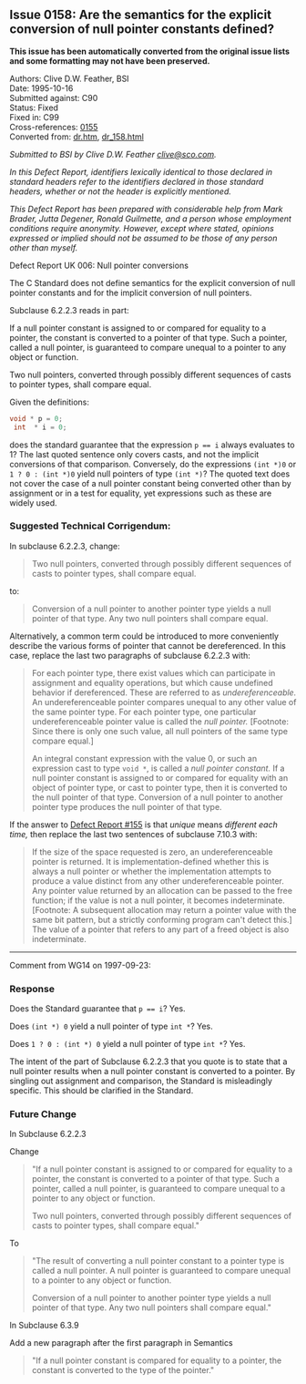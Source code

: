 ## Issue 0158: Are the semantics for the explicit conversion of null pointer constants defined?

**This issue has been automatically converted from the original issue lists and some formatting may not have been preserved.**

Authors: Clive D.W. Feather, BSI  
Date: 1995-10-16  
Submitted against: C90  
Status: Fixed  
Fixed in: C99  
Cross-references: [0155](../c90/issue0155.md)  
Converted from: [dr.htm](https://www.open-std.org/jtc1/sc22/wg14/www/docs/dr.htm), [dr_158.html](https://www.open-std.org/jtc1/sc22/wg14/www/docs/dr_158.html)

*Submitted to BSI by Clive D.W. Feather clive@sco.com.*

*In this Defect Report, identifiers lexically identical to those declared in
standard headers refer to the identifiers declared in those standard headers,
whether or not the header is explicitly mentioned.*

*This Defect Report has been prepared with considerable help from Mark Brader,
Jutta Degener, Ronald Guilmette, and a person whose employment conditions
require anonymity. However, except where stated, opinions expressed or implied
should not be assumed to be those of any person other than myself.*

Defect Report UK 006: Null pointer conversions

The C Standard does not define semantics for the explicit conversion of null
pointer constants and for the implicit conversion of null pointers.

Subclause 6.2.2.3 reads in part:

If a null pointer constant is assigned to or compared for equality to a pointer,
the constant is converted to a pointer of that type. Such a pointer, called a
null pointer, is guaranteed to compare unequal to a pointer to any object or
function.

Two null pointers, converted through possibly different sequences of casts to
pointer types, shall compare equal.

Given the definitions:

```c
void * p = 0;
 int  * i = 0;
```

does the standard guarantee that the expression `p == i` always evaluates to 1?
The last quoted sentence only covers casts, and not the implicit conversions of
that comparison. Conversely, do the expressions `(int *)0` or `1 ? 0 : (int *)0`
yield null pointers of type `(int *)`? The quoted text does not cover the case
of a null pointer constant being converted other than by assignment or in a test
for equality, yet expressions such as these are widely used.

### Suggested Technical Corrigendum:

In subclause 6.2.2.3, change:

> Two null pointers, converted through possibly different sequences of casts to
> pointer types, shall compare equal.

to:

> Conversion of a null pointer to another pointer type yields a null pointer of
> that type. Any two null pointers shall compare equal.

Alternatively, a common term could be introduced to more conveniently describe
the various forms of pointer that cannot be dereferenced. In this case, replace
the last two paragraphs of subclause 6.2.2.3 with:

> For each pointer type, there exist values which can participate in assignment
> and equality operations, but which cause undefined behavior if dereferenced.
> These are referred to as *undereferenceable.* An undereferenceable pointer
> compares unequal to any other value of the same pointer type. For each pointer
> type, one particular undereferenceable pointer value is called the *null
> pointer.* \[Footnote: Since there is only one such value, all null pointers of
> the same type compare equal.\]
>
> An integral constant expression with the value 0, or such an expression cast to
> type `void *`, is called a *null pointer constant.* If a null pointer constant
> is assigned to or compared for equality with an object of pointer type, or cast
> to pointer type, then it is converted to the null pointer of that type.
> Conversion of a null pointer to another pointer type produces the null pointer
> of that type.

If the answer to [Defect Report #155](../c90/issue0155.md) is that *unique* means
*different each time,* then replace the last two sentences of subclause 7.10.3
with:

> If the size of the space requested is zero, an undereferenceable pointer is
> returned. It is implementation-defined whether this is always a null pointer or
> whether the implementation attempts to produce a value distinct from any other
> undereferenceable pointer. Any pointer value returned by an allocation can be
> passed to the free function; if the value is not a null pointer, it becomes
> indeterminate. \[Footnote: A subsequent allocation may return a pointer value
> with the same bit pattern, but a strictly conforming program can't detect
> this.\] The value of a pointer that refers to any part of a freed object is also
> indeterminate.

---

Comment from WG14 on 1997-09-23:

### Response

Does the Standard guarantee that `p == i`? Yes.

Does `(int *) 0` yield a null pointer of type `int *`? Yes.

Does `1 ? 0 : (int *) 0` yield a null pointer of type `int *`? Yes.

The intent of the part of Subclause 6.2.2.3 that you quote is to state that a
null pointer results when a null pointer constant is converted to a pointer. By
singling out assignment and comparison, the Standard is misleadingly specific.
This should be clarified in the Standard.

### Future Change

In Subclause 6.2.2.3

Change

> "If a null pointer constant is assigned to or compared for equality to a
> pointer, the constant is converted to a pointer of that type. Such a pointer,
> called a null pointer, is guaranteed to compare unequal to a pointer to any
> object or function.
>
> Two null pointers, converted through possibly different sequences of casts to
> pointer types, shall compare equal."

To

> "The result of converting a null pointer constant to a pointer type is called a
> null pointer. A null pointer is guaranteed to compare unequal to a pointer to
> any object or function.
>
> Conversion of a null pointer to another pointer type yields a null pointer of
> that type. Any two null pointers shall compare equal."

In Subclause 6.3.9

Add a new paragraph after the first paragraph in Semantics

> "If a null pointer constant is compared for equality to a pointer, the constant
> is converted to the type of the pointer."
